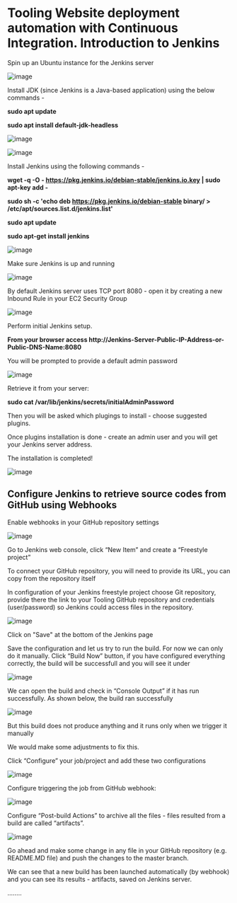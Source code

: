 <h1>Tooling Website deployment automation with Continuous Integration. Introduction to Jenkins</h1>



Spin up an Ubuntu instance for the Jenkins server

![image](https://user-images.githubusercontent.com/22638955/115167868-e44ef480-a0b0-11eb-8aa2-94843da9c1b9.png)

Install JDK (since Jenkins is a Java-based application) using the below commands - 

<b>sudo apt update</b>

<b>sudo apt install default-jdk-headless</b>

![image](https://user-images.githubusercontent.com/22638955/115167797-ac47b180-a0b0-11eb-8847-7e7be446004a.png)

![image](https://user-images.githubusercontent.com/22638955/115168078-a7cfc880-a0b1-11eb-987d-a970ad9374c4.png)

Install Jenkins using the following commands -

<b>wget -q -O - https://pkg.jenkins.io/debian-stable/jenkins.io.key | sudo apt-key add - </b>

<b>sudo sh -c 'echo deb https://pkg.jenkins.io/debian-stable binary/ > \
    /etc/apt/sources.list.d/jenkins.list'</b>

<b>sudo apt update</b>

<b>sudo apt-get install jenkins</b>

![image](https://user-images.githubusercontent.com/22638955/115168291-4eb46480-a0b2-11eb-80a9-9e21a2e46575.png)

Make sure Jenkins is up and running

![image](https://user-images.githubusercontent.com/22638955/115168365-87543e00-a0b2-11eb-9d9e-04733219e2bf.png)

By default Jenkins server uses TCP port 8080 - open it by creating a new Inbound Rule in your EC2 Security Group

![image](https://user-images.githubusercontent.com/22638955/115168541-3a249c00-a0b3-11eb-85d2-582d1ad36101.png)

Perform initial Jenkins setup.

<b>From your browser access http://Jenkins-Server-Public-IP-Address-or-Public-DNS-Name:8080</b>

You will be prompted to provide a default admin password

![image](https://user-images.githubusercontent.com/22638955/115168686-b0290300-a0b3-11eb-9641-d722956c5de3.png)

Retrieve it from your server:

<b>sudo cat /var/lib/jenkins/secrets/initialAdminPassword</b>

Then you will be asked which plugings to install - choose suggested plugins.

Once plugins installation is done - create an admin user and you will get your Jenkins server address.

The installation is completed!

![image](https://user-images.githubusercontent.com/22638955/115169064-e5822080-a0b4-11eb-93b7-39d775898e7b.png)

<h2>Configure Jenkins to retrieve source codes from GitHub using Webhooks</h2>

Enable webhooks in your GitHub repository settings

![image](https://user-images.githubusercontent.com/22638955/115170595-e87f1000-a0b8-11eb-9cb7-e5e9584ada24.png)

Go to Jenkins web console, click “New Item” and create a “Freestyle project”

To connect your GitHub repository, you will need to provide its URL, you can copy from the repository itself

In configuration of your Jenkins freestyle project choose Git repository, provide there the link to your Tooling GitHub repository and credentials (user/password) so Jenkins could access files in the repository.

![image](https://user-images.githubusercontent.com/22638955/115171745-a7d4c600-a0bb-11eb-918d-8ec98ddf2d53.png)

Click on "Save" at the bottom of the Jenkins page

Save the configuration and let us try to run the build. For now we can only do it manually. Click “Build Now” button, if you have configured everything correctly, the build will be successfull and you will see it under

![image](https://user-images.githubusercontent.com/22638955/115172153-8c1def80-a0bc-11eb-8a12-a0782b04cb4b.png)

We can open the build and check in “Console Output” if it has run successfully. As shown below, the build ran successfully

![image](https://user-images.githubusercontent.com/22638955/115172233-bb346100-a0bc-11eb-8c68-2c5b43a9606e.png)

But this build does not produce anything and it runs only when we trigger it manually

We would make some adjustments to fix this.

Click “Configure” your job/project and add these two configurations

![image](https://user-images.githubusercontent.com/22638955/115172706-b8863b80-a0bd-11eb-8b51-54b2aed79674.png)

Configure triggering the job from GitHub webhook:

![image](https://user-images.githubusercontent.com/22638955/115173076-698cd600-a0be-11eb-9ea8-eb4a59b65158.png)

Configure “Post-build Actions” to archive all the files - files resulted from a build are called “artifacts”.

![image](https://user-images.githubusercontent.com/22638955/115173242-c1c3d800-a0be-11eb-90a2-c243926f8ca6.png)

Go ahead and make some change in any file in your GitHub repository (e.g. README.MD file) and push the changes to the master branch.

We can see that a new build has been launched automatically (by webhook) and you can see its results - artifacts, saved on Jenkins server.

........

